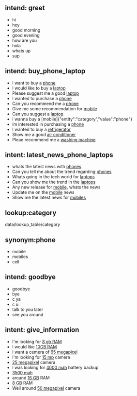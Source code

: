 ## intend: greet
- hi
- hey
- good morning
- good evening
- how are you
- hola
- whats up
- sup

## intend: buy_phone_laptop
- I want to buy a [phone](category)
- I would like to buy a [laptop](category)
- Please suggest me a good [laptop](category)
- I wanted to purchase a [phone](category)
- Can you recommend me a [phone](category)
- Give me some recommendation for [mobile](category)
- Can you suggest a [laptop](category)
- I wanna buy a [mobile]{"entity":"category","value":"phone"}
- Im interested in purchasing a [phone](category)
- I wanted to buy a [refrigerator](category)
- Show me a good [air conditioner](category)
- Pleae recommend me a [washing machine](category)

## intent: latest_news_phone_laptops
- whats the latest news with [phones](category)
- Can you tell me about the trend regarding [phones](category)
- Whats going in the tech world for [laptops](category)
- Can you show me the trend in the [laptops](category)
- Any new release for [mobile](category), whats the news
- Update me on the [mobile](category) news
- Show me the latest news for [mobiles](category)

## lookup:category
data/lookup_table/category

## synonym:phone
- mobile
- mobiles
- cell

## intend: goodbye
- goodbye
- bye
- c ya
- c u
- talk to you later
- see you around

## intent: give_information
- I'm looking for [8 gb RAM](RAM)
- I would like [10GB RAM](RAM)
- I want a cemera of [65 megapixel](camera)
- I'm looking for [15 mp](camera) camera
- [25 megapixel](camera) camera
- I was looking for [4000 mah](battery) battery backup
- [3500 mah](battery)
- around [16 GB](RAM) RAM
- [8 GB](RAM) RAM
- Well around [50 megapixel](camera) camera